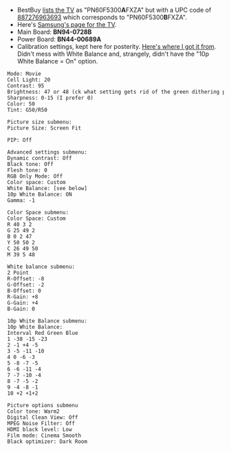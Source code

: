 *   BestBuy [lists the TV](http://www.bestbuy.com/site/samsung-60-class-59-9-10-diag--plasma-1080p-hdtv-black/8182045.p?id=1218864995544&skuid=8182045&sellerId) 
    as "PN60F5300**A**FXZA" but with a UPC code of
    [887276963693](http://www.upcindex.com/887276963693) which
    corresponds to "PN60F5300**B**FXZA".
*   Here's [Samsung's page for the TV](http://www.samsung.com/us/support/owners/product/PN60F5300AFXZA).
*   Main Board: **BN94-0728B**
*   Power Board: **BN44-00689A**
*   Calibration settings, kept here for posterity. [Here's where I got it from](http://www.avsforum.com/forum/167-plasma-flat-panel-displays/1476482-samsung-pn60f5300-calibration-settings-26.html#post27866097).
    Didn't mess with White Balance and, strangely, didn't have the "10p
    White Balance = On" option.

```
Mode: Movie  
Cell Light: 20  
Contrast: 95  
Brightness: 47 or 48 (ck what setting gets rid of the green dithering pattern on a black screen)  
Sharpness: 0-15 (I prefer 0)  
Color: 50  
Tint: G50/R50

Picture size submenu:  
Picture Size: Screen Fit

PIP: Off

Advanced settings submenu:  
Dynamic contrast: Off  
Black tone: Off  
Flesh tone: 0  
RGB Only Mode: Off  
Color space: Custom  
White Balance: [see below]  
10p White Balance: ON  
Gamma: -1

Color Space submenu:  
Color Space: Custom  
R 40 3 2  
G 25 49 2  
B 0 2 47  
Y 50 50 2  
C 26 49 50  
M 39 5 48

White balance submenu:  
2 Point   
R-Offset: -8  
G-Offset: -2  
B-Offset: 0  
R-Gain: +8  
G-Gain: +4  
B-Gain: 0

10p White Balance submenu:  
10p White Balance:   
Interval Red Green Blue  
1 -38 -15 -23  
2 -1 +4 -5  
3 -5 -11 -10  
4 0 -6 -3  
5 -8 -7 -5  
6 -6 -11 -4  
7 -7 -10 -4  
8 -7 -5 -2  
9 -4 -8 -1  
10 +2 +1+2

Picture options submenu  
Color tone: Warm2  
Digital Clean View: Off  
MPEG Noise Filter: Off  
HDMI black level: Low  
Film mode: Cinema Smooth  
Black optimizer: Dark Room
```